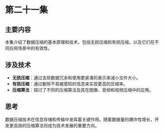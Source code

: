 # 第二十一集


## 主要内容

本集介绍了数据压缩的基本原理和技术，包括无损压缩和有损压缩，以及它们在不同应用场景中的有效性。

## 涉及技术

- **无损压缩**：通过去除数据冗余和使用更紧凑的表示来减小文件大小。
- **有损压缩**：通过删除不易被感知的信息来实现更高的压缩率。
- **压缩算法**：探讨了不同的压缩算法及其在图像、音频和视频压缩中的应用。

## 思考

数据压缩技术在信息存储和传输中发挥着关键作用。随着数据量的爆炸性增长，开发更高效的压缩算法将成为技术发展的重要方向。
